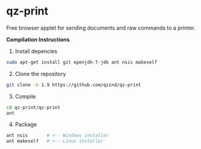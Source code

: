 qz-print
========

Free browser applet for sending documents and raw commands to a printer.

**Compilation Instructions**

 1. Install depencies
  ```bash
  sudo apt-get install git openjdk-7-jdk ant nsis makeself
  ```
  
 2. Clone the repository
 ```bash
 git clone -b 1.9 https://github.com/qzind/qz-print
 ```
 
 3. Compile
 ```bash
 cd qz-print/qz-print
 ant
 ```
 
 4. Package
 ```bash
 ant nsis       # <-- Windows installer
 ant makeself   # <-- Linux installer
 ```
